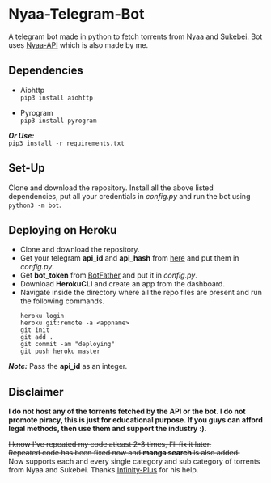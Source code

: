 # Nyaa-Telegram-Bot
A telegram bot made in python to fetch torrents from [Nyaa](https://nyaa.si/) and [Sukebei](https://sukebei.nyaa.si/). Bot uses [Nyaa-API](https://github.com/Vivek-Kolhe/Nyaa-API) which is also made by me.

## Dependencies
- Aiohttp\
  ```pip3 install aiohttp```

- Pyrogram\
  ```pip3 install pyrogram```

***Or Use:***\
  ```pip3 install -r requirements.txt```

## Set-Up
Clone and download the repository. Install all the above listed dependencies, put all your credentials in *config.py* and run the bot using ```python3 -m bot```.

## Deploying on Heroku
- Clone and download the repository.
- Get your telegram **api_id** and **api_hash** from [here](https://my.telegram.org/) and put them in *config.py*.
- Get **bot_token** from [BotFather](https://t.me/BotFather) and put it in *config.py*.
- Download **HerokuCLI** and create an app from the dashboard.
- Navigate inside the directory where all the repo files are present and run the following commands.
    ```
    heroku login
    heroku git:remote -a <appname>
    git init
    git add .
    git commit -am "deploying"
    git push heroku master
    ```
***Note:*** Pass the **api_id** as an integer.

## Disclaimer
**I do not host any of the torrents fetched by the API or the bot. I do not promote piracy, this is just for educational purpose. If you guys can afford legal methods, then use them and support the industry :).**

~~I know I've repeated my code atleast 2-3 times, I'll fix it later.~~\
~~Repeated code has been fixed now and **manga search** is also added.~~\
Now supports each and every single category and sub category of torrents from Nyaa and Sukebei.
Thanks [Infinity-Plus](https://github.com/infinity-plus) for his help.
